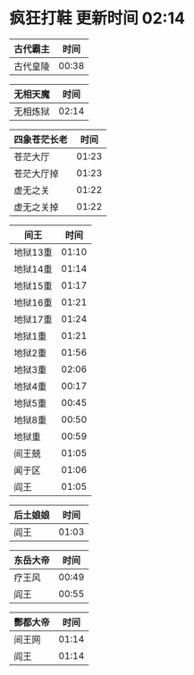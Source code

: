 # 疯狂打鞋 更新时间 02:14

| 古代霸主   | 时间    |
|--------|-------|
| 古代皇陵 | 00:38 |

| 无相天魔   | 时间    |
|--------|-------|
| 无相炼狱 | 02:14 |

| 四象苍茫长老   | 时间    |
|--------|-------|
| 苍茫大厅 | 01:23 |
| 苍茫大厅掉 | 01:23 |
| 虚无之关 | 01:22 |
| 虚无之关掉 | 01:22 |

| 间王   | 时间    |
|--------|-------|
| 地狱13重 | 01:10 |
| 地狱14重 | 01:14 |
| 地狱15重 | 01:17 |
| 地狱16重 | 01:21 |
| 地狱17重 | 01:24 |
| 地狱1重 | 01:21 |
| 地狱2重 | 01:56 |
| 地狱3重 | 02:06 |
| 地狱4重 | 00:17 |
| 地狱5重 | 00:45 |
| 地狱8重 | 00:50 |
| 地狱重 | 00:59 |
| 间王兢 | 01:05 |
| 闻于区 | 01:06 |
| 阎王 | 01:05 |

| 后土娘娘   | 时间    |
|--------|-------|
| 阎王 | 01:03 |

| 东岳大帝   | 时间    |
|--------|-------|
| 疗王风 | 00:49 |
| 阎王 | 00:55 |

| 酆都大帝   | 时间    |
|--------|-------|
| 间王网 | 01:14 |
| 阎王 | 01:14 |